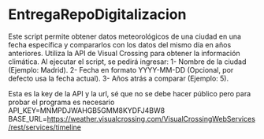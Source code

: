 # EntregaRepoDigitalizacion

Este script permite obtener datos meteorológicos de una ciudad en una fecha específica y compararlos con los datos del mismo día en años anteriores. Utiliza la API de Visual Crossing para obtener la información climática.
Al ejecutar el script, se pedirá ingresar:
1- Nombre de la ciudad (Ejemplo: Madrid).
2- Fecha en formato YYYY-MM-DD (Opcional, por defecto usa la fecha actual).
3- Años atrás a comparar (Ejemplo: 5).




Esta es la key de la API y la url, sé que no se debe hacer público pero para probar el programa es necesario
API_KEY=MNMPDJWAHGB5GMM8KYDFJ4BW8
BASE_URL=https://weather.visualcrossing.com/VisualCrossingWebServices/rest/services/timeline

